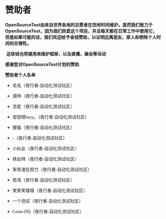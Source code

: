 # 赞助者
​	**OpenSourceTest由来自世界各地的志愿者在空闲时间维护。虽然我们致力于OpenSourceTest，因为我们热爱这个项目，并且每天都在日常工作中使用它，但是如果可能的话，我们欢迎给予金钱赞助，以证明远离朋友、家人和牺牲个人时间的合理性。**

​	**这些钱也将被用来维护框架，以及直播，展会等活动**

**感谢您对OpenSourceTest计划的赞助**

**赞助者个人名单**

- <font face = "宋体">毛毛（夜行者-自动化测试社区）</font>
- <font face = "宋体">源帅（夜行者-自动化测试社区）</font>
- <font face = "宋体">流星（夜行者-自动化测试社区）</font>
- <font face = "宋体">邹邹很busy。（夜行者-自动化测试社区）</font>
- <font face = "宋体">狸猫（夜行者-自动化测试社区）</font>
- <font face = "宋体">-（夜行者-自动化测试社区）</font>
- <font face = "宋体">小仙女（夜行者-自动化测试社区）</font>
- <font face = "宋体">铁丝特（夜行者-自动化测试社区）</font>
- <font face = "宋体">笨笨渣在努力（夜行者-自动化测试社区）</font>

- <font face = "宋体">若湉（夜行者-自动化测试社区）</font>
- <font face = "宋体">笑笑笑嘻嘻（夜行者-自动化测试社区）</font>
- <font face = "宋体">一个测试（夜行者-自动化测试社区）</font>
- <font face = "宋体">Come-DQ（夜行者-自动化测试社区）</font>

